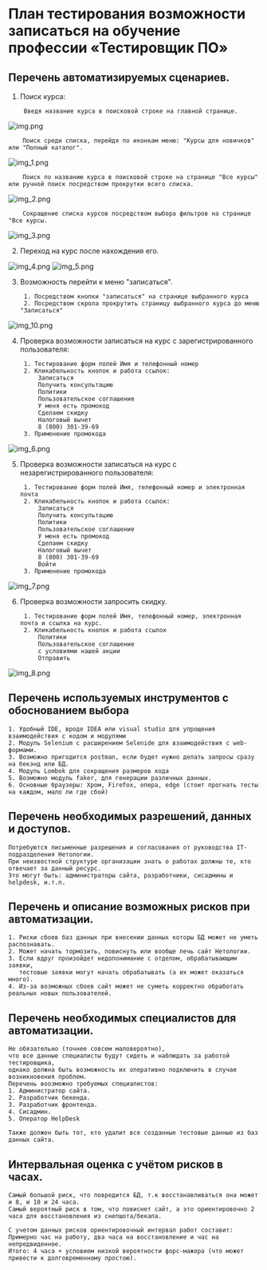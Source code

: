 
# План тестирования возможности записаться на обучение профессии «Тестировщик ПО»

## Перечень автоматизируемых сценариев.

1. Поиск курса: 

        Введя название курса в поисковой строке на главной странице.
![img.png](img.png)

        Поиск среди списка, перейдя по иконкам меню: "Курсы для новичков" или "Полный каталог".
![img_1.png](img_1.png)

        Поиск по названию курса в поисковой строке на странице "Все курсы" или ручной поиск посредством прокрутки всего списка.
![img_2.png](img_2.png)

        Сокращение списка курсов посредством выбора фильтров на странице "Все курсы.
![img_3.png](img_3.png)

2. Переход на курс после нахождения его.

![img_4.png](img_4.png)
![img_5.png](img_5.png)
   
3. Возможность перейти к меню "записаться". 
    
        1. Посредством кнопки "записаться" на странице выбранного курса
        2. Посредством скрола прокрутить страницу выбранного курса до меню "Записаться"
![img_10.png](img_10.png)
       
4. Проверка возможности записаться на курс с зарегистрированного пользователя:
        
        1. Тестирование форм полей Имя и телефонный номер
        2. Кликабельность кнопок и работа ссылок:
            Записаться
            Получить консультацию
            Политики
            Пользовательское соглашение
            У меня есть промокод
            Сделаем скидку
            Налоговый вычет
            8 (800) 301-39-69
        3. Применение промокода
![img_6.png](img_6.png)



5. Проверка возможности записаться на курс с незарегистрированного пользователя:

        1. Тестирование форм полей Имя, телефонный номер и электронная почта
        2. Кликабельность кнопок и работа ссылок:
            Записаться
            Получить консультацию
            Политики
            Пользовательское соглашение
            У меня есть промокод
            Сделаем скидку
            Налоговый вычет
            8 (800) 301-39-69
            Войти 
        3. Применение промокода
![img_7.png](img_7.png)

6. Проверка возможности запросить скидку.
        
        1. Тестирование форм полей Имя, телефонный номер, электронная почта и ссылка на курс.
        2. Кликабельность кнопок и работа ссылок
            Политики
            Пользовательское соглашение 
            с условиями нашей акции
            Отправить
![img_8.png](img_8.png)


## Перечень используемых инструментов с обоснованием выбора

    1. Удобный IDE, вроде IDEA или visual studio для упрощения взаимодействия с кодом и модулями
    2. Модуль Selenium с расширением Selenide для взаимодействия с web-формами.
    3. Возможно пригодится postman, если будет нужно делать запросы сразу на бекэнд или БД.
    4. Модуль Lombok для сокращения размеров кода
    5. Возможно модуль faker, для генерации различных данных.
    6. Основные браузеры: Хром, Firefox, опера, edge (стоит прогнать тесты на каждом, мало ли где сбой)
   
## Перечень необходимых разрешений, данных и доступов.
   
    Потребуются письменные разрешения и согласования от руководства IT-подразделения Нетологии. 
    При неизвестной структуре организации знать о работах должны те, кто отвечает за данный ресурс. 
    Это могут быть: администраторы сайта, разработчики, сисадмины и helpdesk, и.т.п.

## Перечень и описание возможных рисков при автоматизации.

    1. Риски сбоев баз данных при внесении данных которы БД может не уметь распознавать.
    2. Может начать тормозить, повиснуть или вообще лечь сайт Нетологии.
    3. Если вдруг произойдет недопонимание с отделом, обрабатывающим заявки, 
       тестовые заявки могут начать обрабатывать (а их может оказаться много).
    4. Из-за возможных сбоев сайт может не суметь корректно обработать реальных новых пользователей.

## Перечень необходимых специалистов для автоматизации.

    Не обязательно (точнее совсем маловероятно),
    что все данные специалисты будут сидеть и наблюдать за работой тестировщика,
    однако должна быть возможность их оперативно подключить в случае возникновения проблем.
    Перечень воозможно требуемых специалистов:
    1. Администратор сайта.
    2. Разработчик бекенда.
    3. Разработчик фронтенда.
    4. Сисадмин.
    5. Оператор HelpDesk

    Также должен быть тот, кто удалит все созданные тестовые данные из баз данных сайта.

## Интервальная оценка с учётом рисков в часах.

    Самый большой риск, что повредится БД, т.к восстанавливаться она может и 8, и 10 и 24 часа.
    Самый вероятный риск в том, что повиснет сайт, а это ориентировочно 2 часа для восстановления из снепшота/бекапа.

    С учетом данных рисков ориентировочный интервал работ составит: 
    Примерно час на работу, два часа на восстановление и час на непредвиденное.
    Итого: 4 часа + условием низкой вероятности форс-мажора (что может привести к долговременному простою).

